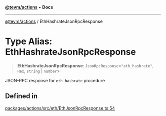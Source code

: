 [**@tevm/actions**](../README.md) • **Docs**

***

[@tevm/actions](../globals.md) / EthHashrateJsonRpcResponse

# Type Alias: EthHashrateJsonRpcResponse

> **EthHashrateJsonRpcResponse**: `JsonRpcResponse`\<`"eth_hashrate"`, `Hex`, `string` \| `number`\>

JSON-RPC response for `eth_hashrate` procedure

## Defined in

[packages/actions/src/eth/EthJsonRpcResponse.ts:54](https://github.com/evmts/tevm-monorepo/blob/main/packages/actions/src/eth/EthJsonRpcResponse.ts#L54)

